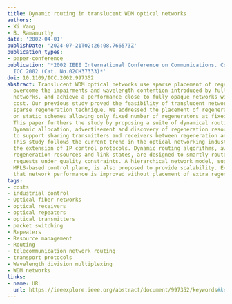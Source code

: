 ```yaml
---
title: Dynamic routing in translucent WDM optical networks
authors:
- Xi Yang
- B. Ramamurthy
date: '2002-04-01'
publishDate: '2024-07-21T02:26:08.766573Z'
publication_types:
- paper-conference
publication: '*2002 IEEE International Conference on Communications. Conference Proceedings.
  ICC 2002 (Cat. No.02CH37333)*'
doi: 10.1109/ICC.2002.997352
abstract: Translucent WDM optical networks use sparse placement of regenerators to
  overcome the impairments and wavelength contention introduced by fully transparent
  networks, and achieve a performance close to fully opaque networks with much less
  cost. Our previous study proved the feasibility of translucent networks using the
  sparse regeneration technique. We addressed the placement of regenerators based
  on static schemes allowing only fixed number of regenerators at fixed locations.
  This paper furthers the study by proposing a suite of dynamical routing schemes.
  Dynamic allocation, advertisement and discovery of regeneration resources are proposed
  to support sharing transmitters and receivers between regeneration and access functions.
  This study follows the current trend in the optical networking industry by utilizing
  the extension of IP control protocols. Dynamic routing algorithms, aware of current
  regeneration resources and link states, are designed to smartly route the connection
  requests under quality constraints. A hierarchical network model, supported by the
  MPLS-based control plane, is also proposed to provide scalability. Experiments show
  that network performance is improved without placement of extra regenerators.
tags:
- costs
- industrial control
- Optical fiber networks
- optical receivers
- optical repeaters
- optical transmitters
- packet switching
- Repeaters
- Resource management
- Routing
- telecommunication network routing
- transport protocols
- Wavelength division multiplexing
- WDM networks
links:
- name: URL
  url: https://ieeexplore.ieee.org/abstract/document/997352/keywords#keywords
---
```

